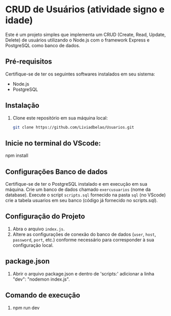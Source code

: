 # CRUD de Usuários (atividade signo e idade)

Este é um projeto simples que implementa um CRUD (Create, Read, Update, Delete) de usuários utilizando o Node.js com o framework Express e PostgreSQL como banco de dados.

## Pré-requisitos

Certifique-se de ter os seguintes softwares instalados em seu sistema:

- Node.js
- PostgreSQL


## Instalação

1. Clone este repositório em sua máquina local:

   ```bash
   git clone https://github.com/Liviadbelao/Usuarios.git
## Inicie no terminal do VScode:

npm install

## Configurações Banco de dados

Certifique-se de ter o PostgreSQL instalado e em execução em sua máquina.
Crie um banco de dados chamado `exercusuarios` (nome da database).
Execute o script `scripts.sql` fornecido na pasta `sql` (no VScode) crie a tabela usuarios em seu banco (código já fornecido no scripts.sql).

## Configuração do Projeto

1. Abra o arquivo `index.js`.
2. Altere as configurações de conexão do banco de dados (`user`, `host`, `password`, `port`, etc.) conforme necessário para corresponder à sua configuração local.

## package.json

   
1. Abrir o arquivo package.json e dentro de 'scripts:' adicionar a linha  "dev": "nodemon index.js".

## Comando de execução

1. npm run dev
